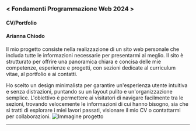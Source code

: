 ### < Fondamenti Programmazione Web 2024 >
#### CV/Portfolio
#### Arianna Chiodo
Il mio progetto consiste nella realizzazione di un sito web personale che includa tutte le informazioni necessarie per presentarmi al meglio. Il sito è strutturato per offrire una panoramica chiara e concisa delle mie competenze, esperienze e progetti, con sezioni dedicate al curriculum vitae, al portfolio e ai contatti.

Ho scelto un design minimalista per garantire un'esperienza utente intuitiva e senza distrazioni, puntando su un layout pulito e un'organizzazione semplice. L'obiettivo è permettere ai visitatori di navigare facilmente tra le sezioni, trovando velocemente le informazioni di cui hanno bisogno, sia che si tratti di esplorare i miei lavori passati, visionare il mio CV o contattarmi per collaborazioni.
![Immagine progetto](https://raw.githubusercontent.com/zumatt/Fondamenti-Programmazione-Web-24/main/Attivit%C3%A0/Nome%20Cognome/Progetto%20Finale/Screensho_PaginaRepo_EsempioProgetto.png)

---
